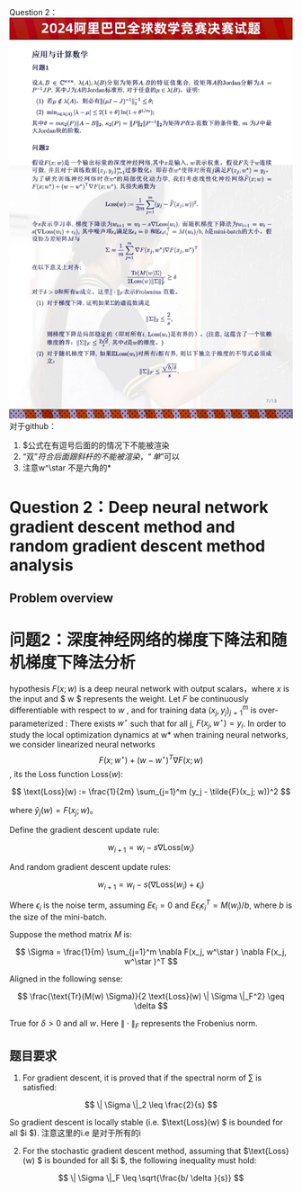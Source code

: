 
Question 2：
![](picture/Prove_gradientDescent_locallyStable.jpg)
对于github：
1. $公式在有逗号后面的的情况下不能被渲染
2. “双”$符合后面跟斜杆的不能被渲染，“单”$可以
3. 注意w^\star 不是六角的*
# Question 2：Deep neural network gradient descent method and random gradient descent method analysis

## Problem overview
# 问题2：深度神经网络的梯度下降法和随机梯度下降法分析

hypothesis $F(x; w)$ is a deep neural network with output scalars，where $x$ is the input and $ w $ represents the weight. Let $F$ be continuously differentiable with respect to $w$ , and for training data $(x_j, y_j)_{j=1}^m$ is over-parameterized : There exists $w^\star$ such that for all j, $F(x_j, w^\star) = y_i$. In order to study the local optimization dynamics at w* when training neural networks, we consider linearized neural networks 
$$ F(x; w^\star ) + (w - w^\star ) ^ T \nabla F(x; w)
$$
, its the Loss function $\text{Loss}(w)$:

$$
\text{Loss}(w) := \frac{1}{2m} \sum_{j=1}^m (y_j - \tilde{F}(x_j; w))^2
$$

where $\hat{y}_j(w) = F(x_j; w)$。

Define the gradient descent update rule:

$$
w_{i+1} = w_i - s \nabla \text{Loss}(w_i)
$$

And random gradient descent update rules:

$$
w_{i+1} = w_i - s (\nabla \text{Loss}(w_i) + \epsilon_i)
$$

Where $\epsilon_i$ is the noise term, assuming 
$E\epsilon_i = 0$
and $E\epsilon_i \epsilon_i^T = M(w_i)/b$, where 
$b$ is the size of the mini-batch.

Suppose the method matrix $M$ is:

$$
\Sigma = \frac{1}{m} \sum_{j=1}^m \nabla F(x_j, w^\star ) \nabla F(x_j,  w^\star )^T
$$

Aligned in the following sense:

$$
\frac{\text{Tr}(M(w) \Sigma)}{2 \text{Loss}(w) \| \Sigma \|_F^2} \geq \delta
$$

True for $\delta > 0$ and all $w$. Here $\| \cdot \|_F$ represents the Frobenius norm.

## 题目要求

1. For gradient descent, it is proved that if the spectral norm of ∑ is satisfied:

$$
\| \Sigma \|_2 \leq \frac{2}{s}
$$

So gradient descent is locally stable (i.e. $\text{Loss}(w) $ is bounded for all $i $). 注意这里的i.e 是对于所有的i

2. For the stochastic gradient descent method, assuming that $\text{Loss}(w) $ is bounded for all $i $, the following inequality must hold:

$$
\| \Sigma \|_F \leq \sqrt{\frac{b/ \delta }{s}}
$$
